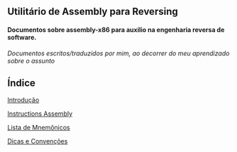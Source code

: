 Utilitário de Assembly para Reversing
--------------------------------------

#### Documentos sobre assembly-x86 para auxilio na engenharia reversa de software.

_Documentos escritos/traduzidos por mim, ao decorrer do meu aprendizado sobre o assunto_


Índice
--------


[Introdução](00-intro.md)

[Instructions Assembly](01-instrucoes.md)

[Lista de Mnemônicos](Mnemonics/readme.md)

[Dicas e Convenções](02-convencoes.md)

